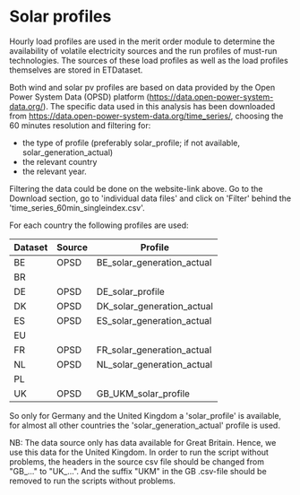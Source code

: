 # Solar profiles

Hourly load profiles are used in the merit order module to determine the availability of volatile electricity sources and the run profiles of must-run technologies. The sources of these load profiles as well as the load profiles themselves are stored in ETDataset.

Both wind and solar pv profiles are based on data provided by the Open Power System Data (OPSD) platform (https://data.open-power-system-data.org/). The specific data used in this analysis has been downloaded from https://data.open-power-system-data.org/time_series/, choosing the 60 minutes resolution and filtering for:

* the type of profile (preferably solar_profile; if not available, solar_generation_actual)
* the relevant country
* the relevant year.

Filtering the data could be done on the website-link above. Go to the Download section, go to 'individual data files' and click on 'Filter' behind the 'time_series_60min_singleindex.csv'.

For each country the following profiles are used:

| Dataset | Source | Profile |
| ------- | ------- |------- |
| BE | OPSD | BE_solar_generation_actual |
| BR | | |
| DE | OPSD | DE_solar_profile |
| DK | OPSD | DK_solar_generation_actual |
| ES | OPSD | ES_solar_generation_actual |
| EU | |
| FR | OPSD | FR_solar_generation_actual |
| NL | OPSD | NL_solar_generation_actual |
| PL | | |
| UK | OPSD | GB_UKM_solar_profile |

So only for Germany and the United Kingdom a 'solar_profile' is available, for almost all other countries the 'solar_generation_actual' profile is used.

NB: The data source only has data available for Great Britain. Hence, we use this data for the United Kingdom. In order to run the script without problems, the headers in the source csv file should be changed from "GB_..." to "UK_...". And the suffix "UKM" in the GB .csv-file should be removed to run the scripts without problems.
